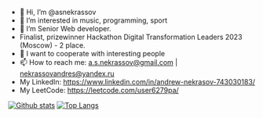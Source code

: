 - 👋 Hi, I’m @asnekrassov
- 👀 I’m interested in music, programming, sport
- 🌱 I’m Senior Web developer.
- Finalist, prizewinner Hackathon Digital Transformation Leaders 2023 (Moscow) - 2 place.
- 💞️ I want to cooperate with interesting people
- 📫 How to reach me: a.s.nekrassov@gmail.com | nekrassovandres@yandex.ru
- My LinkedIn: https://www.linkedin.com/in/andrew-nekrasov-743030183/
- My LeetCode: https://leetcode.com/user6279pa/

[![Github stats](https://github-readme-stats.vercel.app/api?username=asnekrassov&theme=radical)](https://github.com/asnekrassov)
[![Top Langs](https://github-readme-stats.vercel.app/api/top-langs/?username=asnekrassov&layout=compact&theme=radical)](https://github.com/asnekrassov)
